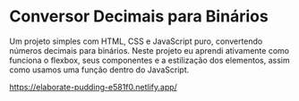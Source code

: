 # Conversor Decimais para Binários
Um projeto simples com HTML, CSS e JavaScript puro, convertendo números decimais para binários. Neste projeto eu aprendi ativamente como funciona o flexbox, seus componentes e a estilização dos elementos, assim como usamos uma função dentro do JavaScript. 

https://elaborate-pudding-e581f0.netlify.app/
